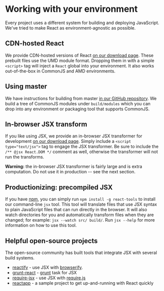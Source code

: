 # Working with your environment

Every project uses a different system for building and deploying JavaScript. We've tried to make React as environment-agnostic as possible.

## CDN-hosted React

We provide CDN-hosted versions of React [on our download page](/react/downloads.html). These prebuilt files use the UMD module format. Dropping them in with a simple `<script>` tag will inject a `React` global into your environment. It also works out-of-the-box in CommonJS and AMD environments.

## Using master

We have instructions for building from master [in our GitHub repository](https://github.com/facebook/react). We build a tree of CommonJS modules under `build/modules` which you can drop into any environment or packaging tool that supports CommonJS.

## In-browser JSX transform

If you like using JSX, we provide an in-browser JSX transformer for development [on our download page](/react/downloads.html). Simply include a `<script type="text/jsx">` tag to engage the JSX transformer. Be sure to include the `/** @jsx React.DOM */` comment as well, otherwise the transformer will not run the transforms.

**Warning:** the in-browser JSX transformer is fairly large and is extra computation. Do not use it in production -- see the next section.

## Productionizing: precompiled JSX

If you have [npm](http://npmjs.org/), you can simply run `npm install -g react-tools` to install our command-line `jsx` tool. This tool will translate files that use JSX syntax to plain JavaScript files that can run directly in the browser. It will also watch directories for you and automatically transform files when they are changed; for example: `jsx --watch src/ build/`. Run `jsx --help` for more information on how to use this tool.

## Helpful open-source projects

The open-source community has built tools that integrate JSX with several build systems.

* [reactify](https://github.com/andreypopp/reactify) - use JSX with [browserify](http://browserify.org/).
* [grunt-react](https://github.com/ericclemmons/grunt-react) - [grunt](http://gruntjs.com/) task for JSX
* [require-jsx](https://github.com/seiffert/require-jsx) - use JSX with [require.js](http://requirejs.org/)
* [reactapp](https://github.com/jordwalke/reactapp) - a sample project to get up-and-running with React quickly

